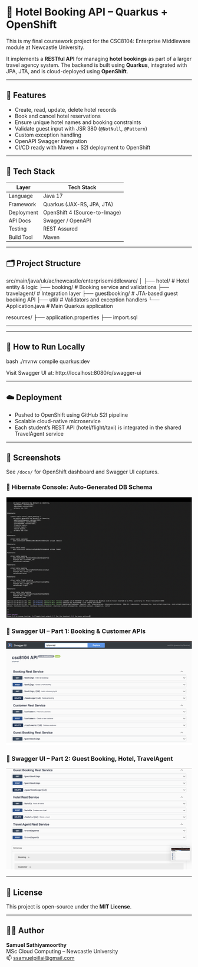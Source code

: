 # 🏨 Hotel Booking API – Quarkus + OpenShift

This is my final coursework project for the CSC8104: Enterprise Middleware module at Newcastle University.

It implements a **RESTful API** for managing **hotel bookings** as part of a larger travel agency system. The backend is built using **Quarkus**, integrated with JPA, JTA, and is cloud-deployed using **OpenShift**.

---

## 📌 Features

- Create, read, update, delete hotel records
- Book and cancel hotel reservations
- Ensure unique hotel names and booking constraints
- Validate guest input with JSR 380 (`@NotNull`, `@Pattern`)
- Custom exception handling
- OpenAPI Swagger integration
- CI/CD ready with Maven + S2I deployment to OpenShift

---

## 🚀 Tech Stack

| Layer        | Tech Stack                      |
|--------------|----------------------------------|
| Language     | Java 17                          |
| Framework    | Quarkus (JAX-RS, JPA, JTA)       |
| Deployment   | OpenShift 4 (Source-to-Image)    |
| API Docs     | Swagger / OpenAPI                |
| Testing      | REST Assured                     |
| Build Tool   | Maven                            |

---

## 🗂️ Project Structure

src/main/java/uk/ac/newcastle/enterprisemiddleware/
│
├── hotel/             # Hotel entity & logic
├── booking/           # Booking service and validations
├── travelagent/       # Integration layer
├── guestbooking/      # JTA-based guest booking API
├── util/              # Validators and exception handlers
└── Application.java   # Main Quarkus application

resources/
├── application.properties
├── import.sql

---

---

## 🧪 How to Run Locally

bash
./mvnw compile quarkus:dev

Visit Swagger UI at:
http://localhost:8080/q/swagger-ui

---
## ☁️ Deployment

- Pushed to OpenShift using GitHub S2I pipeline  
- Scalable cloud-native microservice  
- Each student’s REST API (hotel/flight/taxi) is integrated in the shared TravelAgent service

---

## 📸 Screenshots

See `/docs/` for OpenShift dashboard and Swagger UI captures.

### 🔹 Hibernate Console: Auto-Generated DB Schema

![Hibernate Schema](docs/db-schema-hibernate-console.png)

### 🔹 Swagger UI – Part 1: Booking & Customer APIs

![Swagger UI Part 1](docs/swagger-ui-part1.png)

### 🔹 Swagger UI – Part 2: Guest Booking, Hotel, TravelAgent

![Swagger UI Part 2](docs/swagger-ui-part2.png)

---

## 📄 License

This project is open-source under the **MIT License**.

---

## 👨‍💻 Author

**Samuel Sathiyamoorthy**  
MSc Cloud Computing – Newcastle University  
📫 ssamuelpillai@gmail.com
